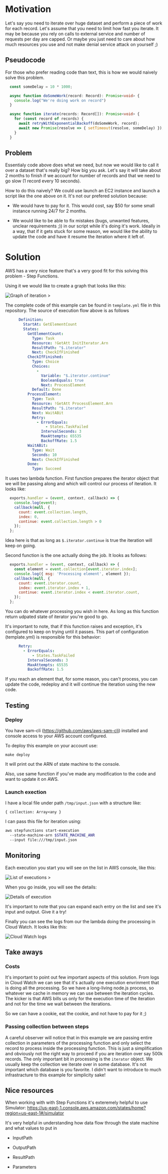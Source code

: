 # Motivation

Let's say you need to iterate over huge dataset and perform a piece of work for each record.
Let's assume that you need to limit how fast you iterate. It may be because you rely on calls
to external service and number of requests per day are capped. Or maybe you just need to care
about how much resources you use and not make denial service attack on yourself ;)

## Pseudocode

For those who prefer reading code than text, this is how we would naively solve this problem.

```typescript
  const someDelay = 10 * 1000;

  async function doSomeWork(record: Record): Promise<void> {
    console.log("We're doing work on record")
  }

  async function iterate(records: Record[]): Promise<void> {
    for (const record of records) {
      await retryWithExponentialBackoff(doSomeWork, record);
      await new Promise(resolve => { setTimeout(resolve, someDelay) });
    }
  }
```

## Problem

Essentialy code above does what we need, but now we would like to call it over a dataset that's
really big? How big you ask. Let's say it will take about 2 months to finish if we account for
number of records and that we need to go slow (1 record every 10 seconds).

How to do this naively? We could use launch an EC2 instance and launch a script like the one above
on it. It's not our prefered solution because:

* We would have to pay for it. This would cost, say $50 for some small instance running 24/7
for 2 months.

* We would like to be able to fix mistakes (bugs, unwanted features, unclear requirements ;))
in our script while it's doing it's work. Ideally in a way, that if it gets stuck for some reason,
we would like the ability to update the code and have it resume the iteration where it left of.

# Solution

AWS has a very nice feature that's a very good fit for this solving this problem - Step Functions.

Using it we would like to create a graph that looks like this:

![Graph of iteration >](./images/graph.png)

The complete code of this example can be found in `template.yml` file in this repository.
The source of execution flow above is as follows

```yaml
      Definition:
        StartAt: GetElementCount
        States:
          GetElementCount:
            Type: Task
            Resource: !GetAtt InitIterator.Arn
            ResultPath: "$.iterator"
            Next: CheckIfFinished
          CheckIfFinished:
            Type: Choice
            Choices:
              -
                Variable: "$.iterator.continue"
                BooleanEquals: true
                Next: ProcessElement
            Default: Done
          ProcessElement:
            Type: Task
            Resource: !GetAtt ProcessElement.Arn
            ResultPath: "$.iterator"
            Next: WaitABit
            Retry:
              - ErrorEquals:
                  - States.TaskFailed
                IntervalSeconds: 3
                MaxAttempts: 65535
                BackoffRate: 1.5
          WaitABit:
            Type: Wait
            Seconds: 10
            Next: CheckIfFinished
          Done:
            Type: Succeed

```


It uses two lambda function. First function prepares the iterator object that we will be passing
along and which will control our process of iteration. It looks like:

```javascript
  exports.handler = (event, context, callback) => {
    console.log(event);
    callback(null, {
      count: event.collection.length,
      index: 0,
      continue: event.collection.length > 0
    });
  };
```

Idea here is that as long as `$.iterator.continue` is true the iteration will keep on going.

Second function is the one actually doing the job. It looks as follows:

```javascript
  exports.handler = (event, context, callback) => {
    const element = event.collection[event.iterator.index];
    console.log({ msg: 'Processing element', element });
    callback(null, {
      count: event.iterator.count,
      index: event.iterator.index + 1,
      continue: event.iterator.index < event.iterator.count,
    });
  };
```
You can do whatever processing you wish in here. As long as this function return udpated state of
iterator you're good to go.

It's important to note, that if this function raises and exception, it's configured to keep on
trying until it passes. This part of configuration (template.yml) is responsible for this behavior:

```yaml
      Retry:
        - ErrorEquals:
            - States.TaskFailed
          IntervalSeconds: 3
          MaxAttempts: 65535
          BackoffRate: 1.5
```

If you reach an element that, for some reason, you can't process, you can update the code,
redeploy and it will continue the iteration using the new code.

## Testing

### Deploy

You have sam-cli (https://github.com/aws/aws-sam-cli) installed and console access to your
AWS account configured.

To deploy this example on your account use:

```
make deploy
```

It will print out the ARN of state machine to the console.

Also, use same function if you've made any modification to the code and want to update it on AWS.


### Launch exection

I have a local file under path `/tmp/input.json` with a structure like:

```
{ collection: Array<any }
```

I can pass this file for iteration using:

```bash
aws stepfunctions start-execution
  --state-machine-arn $STATE_MACHINE_ANR
  --input file:///tmp/input.json
```

## Monitoring

Each execution you start you will see on the list in AWS console, like this:

![List of executions >](./images/executions.png)

When you go inside, you will see the details:

![Details of execution](./images/screencapture.png)

It's important to note that you can expand each entry on the list and see it's input and output.
Give it a try!

Finally you can see the logs from our the lambda doing the processing in Cloud Watch. It looks like
this:

![Cloud Watch logs](./images/logs.png)

## Take aways

### Costs

It's important to point out few important aspects of this solution.
From logs in Cloud Watch we can see that it's actually one execution envrinment that is doing
all the processing. So we have a long-living node.js process, so whatever we cache in memory we
can use between the iteration cycles. The kicker is that AWS bills us only for the execution
time of the iteration and not for the time we wait between the iterations.

So we can have a cookie, eat the cookie, and not have to pay for it ;)

### Passing collection between steps

A careful observer will notice that in this example we are passing entire collection in parameters
of the processing function and only select the record to process inside the processing function.
This is just a simplification and obviously not the right way to proceed if you are iteration over say
500k records.
The only important bit in processing is the `iterator` object. We usually keep the collection we
iterate over in some database. It's not important which database is you favorite.
I didn't want to introduce to much infrastracture to this example for simplicity sake!

## Nice resources

When working with with Step Functions it's exteremely helpful to use Simulator:
https://us-east-1.console.aws.amazon.com/states/home?region=us-east-1#/simulator


It's very helpful in understanding how data flow through the state machine and what values to put in
* InputPath

* OutputPath

* ResultPath

* Parameters
